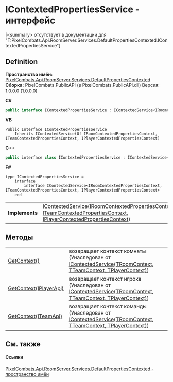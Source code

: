 # IContextedPropertiesService - интерфейс


\[&lt;summary&gt; отсутствует в документации для "T:PixelCombats.Api.RoomServer.Services.DefaultPropertiesContexted.IContextedPropertiesService"\]



## Definition
**Пространство имён:** <a href="799af8ab-53d4-0ebd-f4eb-cde8029e7e44">PixelCombats.Api.RoomServer.Services.DefaultPropertiesContexted</a>  
**Сборка:** PixelCombats.PublicAPI (в PixelCombats.PublicAPI.dll) Версия: 1.0.0.0 (1.0.0.0)

**C#**
``` C#
public interface IContextedPropertiesService : IContextedService<IRoomContextedPropertiesContext, ITeamContextedPropertiesContext, IPlayerContextedPropertiesContext>
```
**VB**
``` VB
Public Interface IContextedPropertiesService
	Inherits IContextedService(Of IRoomContextedPropertiesContext, ITeamContextedPropertiesContext, IPlayerContextedPropertiesContext)
```
**C++**
``` C++
public interface class IContextedPropertiesService : IContextedService<IRoomContextedPropertiesContext^, ITeamContextedPropertiesContext^, IPlayerContextedPropertiesContext^>
```
**F#**
``` F#
type IContextedPropertiesService = 
    interface
        interface IContextedService<IRoomContextedPropertiesContext, ITeamContextedPropertiesContext, IPlayerContextedPropertiesContext>
    end
```

<table><tr><td><strong>Implements</strong></td><td><a href="7560407f-5a49-03ee-e909-e5d8162d1c67">IContextedService</a>(<a href="d3919c20-aa20-b598-d31b-315308f5c620">IRoomContextedPropertiesContext</a>, <a href="75c99995-17d9-0c4b-a57c-756a3680424c">ITeamContextedPropertiesContext</a>, <a href="eb5f525b-6c00-9edb-582c-4abe22e4dab8">IPlayerContextedPropertiesContext</a>)</td></tr>
</table>



## Методы
<table>
<tr>
<td><a href="39b804d9-49b5-0bf4-6ae9-0eb2276ad2d0">GetContext()</a></td>
<td>возвращает контекст комнаты<br />(Унаследован от <a href="7560407f-5a49-03ee-e909-e5d8162d1c67">IContextedService(TRoomContext, TTeamContext, TPlayerContext)</a>)</td></tr>
<tr>
<td><a href="e5bfb119-47c9-9480-4a3c-44f361ffb49f">GetContext(IPlayerApi)</a></td>
<td>возвращает контекст игрока<br />(Унаследован от <a href="7560407f-5a49-03ee-e909-e5d8162d1c67">IContextedService(TRoomContext, TTeamContext, TPlayerContext)</a>)</td></tr>
<tr>
<td><a href="b32c88a6-192c-6c63-37dd-71717be72f4f">GetContext(ITeamApi)</a></td>
<td>возвращает контекст команды<br />(Унаследован от <a href="7560407f-5a49-03ee-e909-e5d8162d1c67">IContextedService(TRoomContext, TTeamContext, TPlayerContext)</a>)</td></tr>
</table>

## См. также


#### Ссылки
<a href="799af8ab-53d4-0ebd-f4eb-cde8029e7e44">PixelCombats.Api.RoomServer.Services.DefaultPropertiesContexted - пространство имён</a>  
